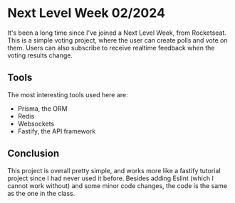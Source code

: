 # Next Level Week 02/2024

It's been a long time since I've joined a Next Level Week, from Rocketseat. This is a simple voting project, where the user can create polls and vote on them. Users can also subscribe to receive realtime feedback when the voting results change.

## Tools

The most interesting tools used here are:
- Prisma,  the ORM
- Redis
- Websockets
- Fastify, the API framework

## Conclusion
This project is overall pretty simple, and works more like a fastify tutorial project since I had never used it before.
Besides adding Eslint (which I cannot work without) and some minor code changes, the code is the same as the one in the class.
